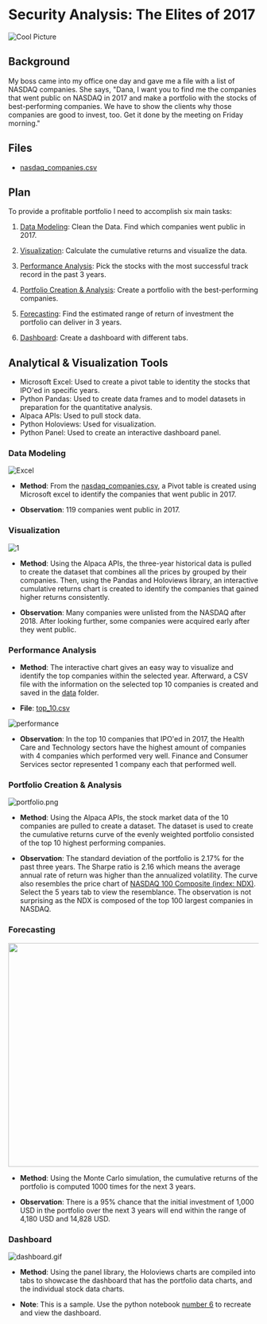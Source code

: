 # Security Analysis: The Elites of 2017

![Cool Picture](Images/desk.jpg)

## Background 

My boss came into my office one day and gave me a file with a list of NASDAQ companies. She says, "Dana, I want you to find me the companies that went public on NASDAQ in 2017 and make a portfolio with the stocks of best-performing companies. We have to show the clients why those companies are good to invest, too. Get it done by the meeting on Friday morning."     

## Files

* [nasdaq_companies.csv](data/nasdaq_companies.csv)

## Plan

To provide a profitable portfolio I need to accomplish six main tasks:

1. [Data Modeling](#Data-Modeling): Clean the Data. Find which companies went public in 2017.

2. [Visualization](#Visualization): Calculate the cumulative returns and visualize the data.

3. [Performance Analysis](#Performance-Analysis): Pick the stocks with the most successful track record in the past 3 years.

4. [Portfolio Creation & Analysis](#Portfolio-Creation-&-Analysis): Create a portfolio with the best-performing companies.

5. [Forecasting](#Forecasting): Find the estimated range of return of investment the portfolio can deliver in 3 years.

6. [Dashboard](#Dashboard): Create a dashboard with different tabs.

## Analytical & Visualization Tools

* Microsoft Excel: Used to create a pivot table to identity the stocks that IPO'ed in specific years.
* Python Pandas: Used to create data frames and to model datasets in preparation for the quantitative analysis.
* Alpaca APIs: Used to pull stock data.
* Python Holoviews: Used for visualization.
* Python Panel: Used to create an interactive dashboard panel.   

### Data Modeling

![Excel](Images/excel_pivot.PNG)

* __Method__: From the [nasdaq_companies.csv](data/nasdaq_companies.csv), a Pivot table is created using Microsoft excel to identify the companies that went public in 2017.

* __Observation__: 119 companies went public in 2017.

### Visualization 

![1](Images/1.png)

* __Method__: Using the Alpaca APIs, the three-year historical data is pulled to create the dataset that combines all the prices by grouped by their companies. Then, using the Pandas and Holoviews library, an interactive cumulative returns chart is created to identify the companies that gained higher returns consistently.

* __Observation__: Many companies were unlisted from the NASDAQ after 2018. After looking further, some companies were acquired early after they went public.

### Performance Analysis

* __Method__: The interactive chart gives an easy way to visualize and identify the top companies within the selected year. Afterward, a CSV file with the information on the selected top 10 companies is created and saved in the [data](data) folder. 

* __File__: [top_10.csv](data/top_10.csv)

![performance](Images/performance.png)

* __Observation__: In the top 10 companies that IPO'ed in 2017, the Health Care and Technology sectors have the highest amount of companies with 4 companies which performed very well. Finance and Consumer Services sector represented 1 company each that performed well.

### Portfolio Creation & Analysis

![portfolio.png](Images/portfolio.png)

* __Method__: Using the Alpaca APIs, the stock market data of the 10 companies are pulled to create a dataset. The dataset is used to create the cumulative returns curve of the evenly weighted portfolio consisted of the top 10 highest performing companies. 

* __Observation__: The standard deviation of the portfolio is 2.17% for the past three years. The Sharpe ratio is 2.16 which means the average annual rate of return was higher than the annualized volatility. The curve also resembles the price chart of [NASDAQ 100 Composite (index: NDX)](https://www.nasdaq.com/market-activity/index/ndx). Select the 5 years tab to view the resemblance. The observation is not surprising as the NDX is composed of the top 100 largest companies in NASDAQ.    

### Forecasting

<img src="Images/portfolio_simulation.png" width="800" height="450">

* __Method__: Using the Monte Carlo simulation, the cumulative returns of the portfolio is computed 1000 times for the next 3 years.

* __Observation__: There is a 95% chance that the initial investment of 1,000 USD in the portfolio over the next 3 years will end within the range of 4,180 USD and 14,828 USD.

### Dashboard

![dashboard.gif](Images/dashboard.gif)

* __Method__: Using the panel library, the Holoviews charts are compiled into tabs to showcase the dashboard that has the portfolio data charts, and the individual stock data charts.

* __Note__: This is a sample. Use the python notebook [number 6](6.dashboard.ipynb) to recreate and view the dashboard.  
